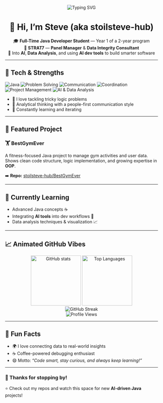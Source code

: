 <!-- Profile README for stoilsteve-hub -->

<!-- Animated Typing Intro -->
<p align="center">
  <img src="https://readme-typing-svg.demolab.com?font=Fira+Code&weight=600&size=24&pause=1200&center=true&vCenter=true&width=900&lines=Hey+there!+I'm+Steve+%F0%9F%91%8B;Full-Time+Java+Developer+Student+(Year+1+of+2);Panel+Manager+%2B+Data+Integrity+Consultant+at+STRAT7;AI+%E2%80%A2+Data+Analysis+%E2%80%A2+Java+OOP+%E2%9A%99%EF%B8%8F" alt="Typing SVG" />
</p>

<div align="center">
  
# 👋 Hi, I’m Steve (aka **stoilsteve-hub**)

🎓 **Full-Time Java Developer Student** — Year 1 of a 2-year program  
💼 **STRAT7** — **Panel Manager** & **Data Integrity Consultant**  
🤖 Into **AI**, **Data Analysis**, and using **AI dev tools** to build smarter software

</div>

---

## 🧰 Tech & Strengths
<p>
  <img alt="Java" src="https://img.shields.io/badge/Java-%23ED8B00.svg?style=for-the-badge&logo=java&logoColor=white" />
  <img alt="Problem Solving" src="https://img.shields.io/badge/Problem%20Solving-%2300BFA6.svg?style=for-the-badge" />
  <img alt="Communication" src="https://img.shields.io/badge/Communication-%23FF6A88.svg?style=for-the-badge" />
  <img alt="Coordination" src="https://img.shields.io/badge/Coordination-%235B8DEF.svg?style=for-the-badge" />
  <img alt="Project Management" src="https://img.shields.io/badge/Project%20Management-%23FFC107.svg?style=for-the-badge" />
  <img alt="AI & Data Analysis" src="https://img.shields.io/badge/AI%20%26%20Data%20Analysis-%238B5CF6.svg?style=for-the-badge" />
</p>

- 🧩 I love tackling tricky logic problems  
- 🧠 Analytical thinking with a people-first communication style  
- 🔁 Constantly learning and iterating

---

## 🚀 Featured Project
### 🏋️ **BestGymEver**
A fitness-focused Java project to manage gym activities and user data.  
Shows clean code structure, logic implementation, and growing expertise in **OOP**.

➡️ **Repo:** [stoilsteve-hub/BestGymEver](https://github.com/stoilsteve-hub/BestGymEver)

---

## 🌱 Currently Learning
- Advanced Java concepts ☕  
- Integrating **AI tools** into dev workflows 🤖  
- Data analysis techniques & visualization 📈

---

## 📈 Animated GitHub Vibes

<div align="center">

<!-- GitHub Stats -->
<img src="https://github-readme-stats.vercel.app/api?username=stoilsteve-hub&show_icons=true&theme=radical&hide_border=true&bg_color=0D1117" height="165" alt="GitHub stats" />

<!-- Top Languages -->
<img src="https://github-readme-stats.vercel.app/api/top-langs/?username=stoilsteve-hub&layout=compact&theme=radical&hide_border=true&bg_color=0D1117" height="165" alt="Top Languages" />

<!-- Streak Stats (animated) -->
<br/>
<img src="https://streak-stats.demolab.com?user=stoilsteve-hub&theme=radical&hide_border=true&background=0D1117" alt="GitHub Streak" />

<!-- Fun Counter / Views -->
<br/>
<img src="https://komarev.com/ghpvc/?username=stoilsteve-hub&label=Profile%20Views&style=for-the-badge" alt="Profile Views" />

</div>

---

## 🎨 Fun Facts
- 🌍 I love connecting data to real-world insights  
- ☕ Coffee-powered debugging enthusiast  
- 😄 Motto: *“Code smart, stay curious, and always keep learning!”*

---

### 💫 Thanks for stopping by!
⭐ Check out my repos and watch this space for new **AI-driven Java** projects!
